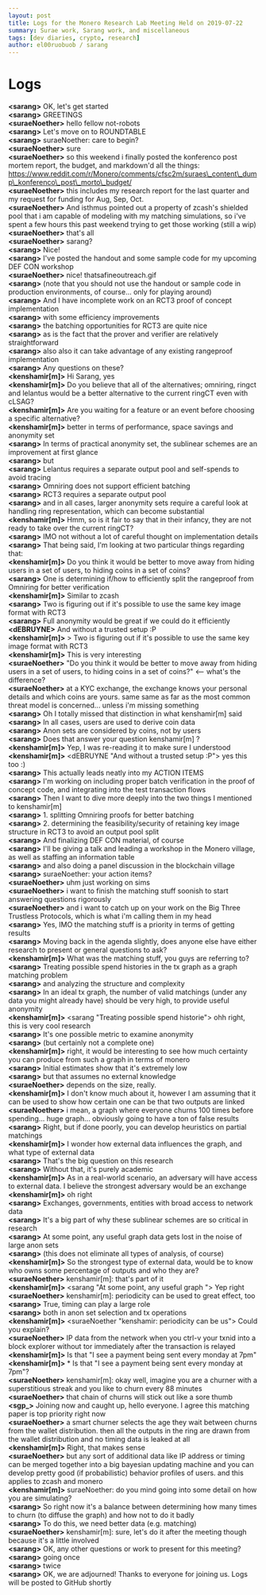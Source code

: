 ```yaml
---
layout: post
title: Logs for the Monero Research Lab Meeting Held on 2019-07-22
summary: Surae work, Sarang work, and miscellaneous
tags: [dev diaries, crypto, research]
author: el00ruobuob / sarang
---
```


# Logs  

**\<sarang>** OK, let's get started  
**\<sarang>** GREETINGS  
**\<suraeNoether>** hello fellow not-robots  
**\<sarang>** Let's move on to ROUNDTABLE  
**\<sarang>** suraeNoether: care to begin?  
**\<suraeNoether>** sure  
**\<suraeNoether>** so this weekend i finally posted the konferenco post mortem report, the budget, and markdown'd all the things: https://www.reddit.com/r/Monero/comments/cfsc2m/suraes\_content\_dump\_konferenco\_post\_morto\_budget/  
**\<suraeNoether>** this includes my research report for the last quarter and my request for funding for Aug, Sep, Oct.  
**\<suraeNoether>** And isthmus pointed out a property of zcash's shielded pool that i am capable of modeling with my matching simulations, so i've spent a few hours this past weekend trying to get those working (still a wip)  
**\<suraeNoether>** that's all  
**\<suraeNoether>** sarang?  
**\<sarang>** Nice!  
**\<sarang>** I've posted the handout and some sample code for my upcoming DEF CON workshop  
**\<suraeNoether>** nice! thatsafineoutreach.gif  
**\<sarang>** (note that you should not use the handout or sample code in production environments, of course... only for playing around)  
**\<sarang>** And I have incomplete work on an RCT3 proof of concept implementation  
**\<sarang>** with some efficiency improvements  
**\<sarang>** the batching opportunities for RCT3 are quite nice  
**\<sarang>** as is the fact that the prover and verifier are relatively straightforward  
**\<sarang>** also also it can take advantage of any existing rangeproof implementation  
**\<sarang>** Any questions on these?  
**\<kenshamir[m]>** Hi Sarang, yes  
**\<kenshamir[m]>** Do you believe that all of the alternatives; omniring, ringct and lelantus would be a better alternative to the current ringCT even with cLSAG?  
**\<kenshamir[m]>** Are you waiting for a feature or an event before choosing a specific alternative?  
**\<kenshamir[m]>** better in terms of performance, space savings and anonymity set  
**\<sarang>** In terms of practical anonymity set, the sublinear schemes are an improvement at first glance  
**\<sarang>** but  
**\<sarang>** Lelantus requires a separate output pool and self-spends to avoid tracing  
**\<sarang>** Omniring does not support efficient batching  
**\<sarang>** RCT3 requires a separate output pool  
**\<sarang>** and in all cases, larger anonymity sets require a careful look at handling ring representation, which can become substantial  
**\<kenshamir[m]>** Hmm, so is it fair to say that in their infancy, they are not ready to take over the current ringCT?  
**\<sarang>** IMO not without a lot of careful thought on implementation details  
**\<sarang>** That being said, I'm looking at two particular things regarding that:  
**\<kenshamir[m]>** Do you think it would be better to move away from hiding users in a set of users, to hiding coins in a set of coins?  
**\<sarang>** One is determining if/how to efficiently split the rangeproof from Omniring for better verification  
**\<kenshamir[m]>** Similar to zcash  
**\<sarang>** Two is figuring out if it's possible to use the same key image format with RCT3  
**\<sarang>** Full anonymity would be great if we could do it efficiently  
**\<dEBRUYNE>** And without a trusted setup :P  
**\<kenshamir[m]>** > Two is figuring out if it's possible to use the same key image format with RCT3  
**\<kenshamir[m]>** This is very interesting  
**\<suraeNoether>** "Do you think it would be better to move away from hiding users in a set of users, to hiding coins in a set of coins?" \<-- what's the difference?  
**\<suraeNoether>** at a KYC exchange, the exchange knows your personal details and which coins are yours. same same as far as the most common threat model is concerned... unless i'm missing something  
**\<sarang>** Oh I totally missed that distinction in what kenshamir[m] said  
**\<sarang>** In all cases, users are used to derive coin data  
**\<sarang>** Anon sets are considered by coins, not by users  
**\<sarang>** Does that answer your question kenshamir[m] ?  
**\<kenshamir[m]>** Yep, I was re-reading it to make sure I understood  
**\<kenshamir[m]>** \<dEBRUYNE "And without a trusted setup :P"> yes this too :)  
**\<sarang>** This actually leads neatly into my ACTION ITEMS  
**\<sarang>** I'm working on including proper batch verification in the proof of concept code, and integrating into the test transaction flows  
**\<sarang>** Then I want to dive more deeply into the two things I mentioned to kenshamir[m]   
**\<sarang>** 1. splitting Omniring proofs for better batching  
**\<sarang>** 2. determining the feasibility/security of retaining key image structure in RCT3 to avoid an output pool split  
**\<sarang>** And finalizing DEF CON material, of course  
**\<sarang>** I'll be giving a talk and leading a workshop in the Monero village, as well as staffing an information table  
**\<sarang>** and also doing a panel discussion in the blockchain village  
**\<sarang>** suraeNoether: your action items?  
**\<suraeNoether>** uhm just working on sims  
**\<suraeNoether>** i want to finish the matching stuff soonish to start answering questions rigorously  
**\<suraeNoether>** and i want to catch up on your work on the Big Three Trustless Protocols, which is what i'm calling them in my head  
**\<sarang>** Yes, IMO the matching stuff is a priority in terms of getting results  
**\<sarang>** Moving back in the agenda slightly, does anyone else have either research to present or general questions to ask?  
**\<kenshamir[m]>** What was the matching stuff, you guys are referring to?  
**\<sarang>** Treating possible spend histories in the tx graph as a graph matching problem  
**\<sarang>** and analyzing the structure and complexity  
**\<sarang>** In an ideal tx graph, the number of valid matchings (under any data you might already have) should be very high, to provide useful anonymity  
**\<kenshamir[m]>** \<sarang "Treating possible spend historie"> ohh right, this is very cool research  
**\<sarang>** It's one possible metric to examine anonymity  
**\<sarang>** (but certainly not a complete one)  
**\<kenshamir[m]>** right, it would be interesting to see how much certainty you can produce from such a graph in terms of monero  
**\<sarang>** Initial estimates show that it's extremely low  
**\<sarang>** but that assumes no external knowledge  
**\<suraeNoether>** depends on the size, really.  
**\<kenshamir[m]>** I don't know much about it, however I am assuming that it can be used to show how certain one can be that two outputs are linked  
**\<suraeNoether>** i mean, a graph where everyone churns 100 times before spending... huge graph... obviously going to have a ton of false results  
**\<sarang>** Right, but if done poorly, you can develop heuristics on partial matchings  
**\<kenshamir[m]>** I wonder how external data influences the graph, and what type of external data  
**\<sarang>** That's the big question on this research  
**\<sarang>** Without that, it's purely academic  
**\<kenshamir[m]>** As in a real-world scenario, an adversary will have access to external data. I believe the strongest adversary would be an exchange  
**\<kenshamir[m]>** oh right  
**\<sarang>** Exchanges, governments, entities with broad access to network data  
**\<sarang>** It's a big part of why these sublinear schemes are so critical in research  
**\<sarang>** At some point, any useful graph data gets lost in the noise of large anon sets  
**\<sarang>** (this does not eliminate all types of analysis, of course)  
**\<kenshamir[m]>** So the strongest type of external data, would be to know who owns some percentage of outputs and who they are?  
**\<suraeNoether>** kenshamir[m]: that's part of it  
**\<kenshamir[m]>** \<sarang "At some point, any useful graph "> Yep right  
**\<suraeNoether>** kenshamir[m]: periodicity can be used to great effect, too  
**\<sarang>** True, timing can play a large role  
**\<sarang>** both in anon set selection and tx operations  
**\<kenshamir[m]>** \<suraeNoether "kenshamir: periodicity can be us"> Could you explain?  
**\<suraeNoether>** IP data from the network when you ctrl-v your txnid into a block explorer without tor immediately after the transaction is relayed  
**\<kenshamir[m]>** Is that "I see a payment being sent every monday at 7pm"  
**\<kenshamir[m]>**  \* Is that "I see a payment being sent every monday at 7pm"?  
**\<suraeNoether>** kenshamir[m]: okay well, imagine you are a churner with a superstitious streak and you like to churn every 88 minutes  
**\<suraeNoether>** that chain of churns will stick out like a sore thumb  
**\<sgp\_>** Joining now and caught up, hello everyone. I agree this matching paper is top priority right now  
**\<suraeNoether>** a smart churner selects the age they wait between churns from the wallet distribution. then all the outputs in the ring are drawn from the wallet distribution and no timing data is leaked at all  
**\<kenshamir[m]>** Right, that makes sense  
**\<suraeNoether>** but any sort of additional data like IP address or timing can be merged together into a big bayesian updating machine and you can develop pretty good (if probabilistic) behavior profiles of users. and this applies to zcash and monero  
**\<kenshamir[m]>** suraeNoether: do you mind going into some detail on how you are simulating?  
**\<sarang>** So right now it's a balance between determining how many times to churn (to diffuse the graph) and how not to do it badly  
**\<sarang>** To do this, we need better data (e.g. matching)  
**\<suraeNoether>** kenshamir[m]: sure, let's do it after the meeting though because it's a little involved  
**\<sarang>** OK, any other questions or work to present for this meeting?  
**\<sarang>** going once  
**\<sarang>** twice  
**\<sarang>** OK, we are adjourned! Thanks to everyone for joining us. Logs will be posted to GitHub shortly  
